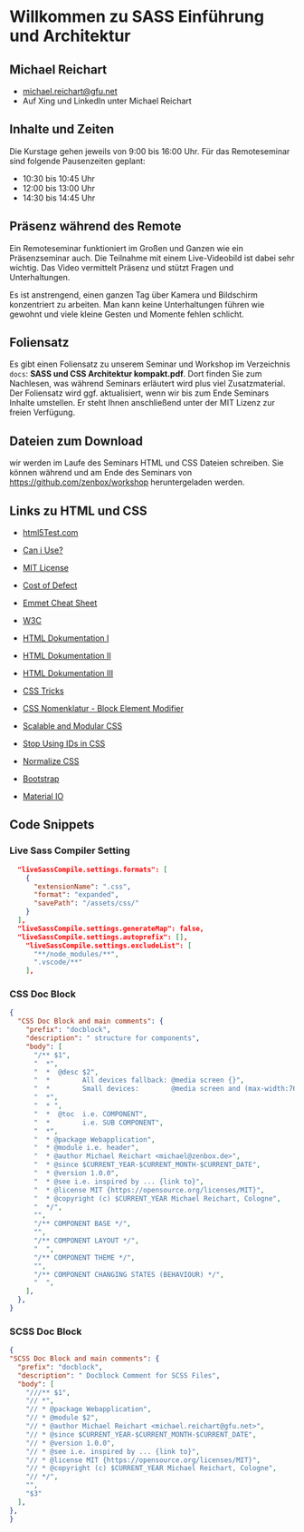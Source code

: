 # Willkommen zu SASS Einführung und Architektur
## Michael Reichart
- michael.reichart@gfu.net
- Auf Xing und LinkedIn unter Michael Reichart

## Inhalte und Zeiten
Die Kurstage gehen jeweils von 9:00 bis 16:00 Uhr. Für das Remoteseminar sind folgende Pausenzeiten geplant:

- 10:30 bis 10:45 Uhr
- 12:00 bis 13:00 Uhr
- 14:30 bis 14:45 Uhr

## Präsenz während des Remote
Ein Remoteseminar funktioniert im Großen und Ganzen wie ein Präsenzseminar auch. Die Teilnahme mit einem Live-Videobild ist dabei sehr wichtig. Das Video vermittelt Präsenz und stützt Fragen und Unterhaltungen. 

Es ist anstrengend, einen ganzen Tag über Kamera und Bildschirm konzentriert zu arbeiten. Man kann keine Unterhaltungen führen wie gewohnt und viele kleine Gesten und Momente fehlen schlicht.

## Foliensatz
Es gibt einen Foliensatz zu unserem Seminar und Workshop im Verzeichnis `docs`: **SASS und CSS Architektur kompakt.pdf**. Dort finden Sie zum Nachlesen, was während Seminars erläutert wird plus viel Zusatzmaterial. Der Foliensatz wird ggf. aktualisiert, wenn wir bis zum Ende Seminars Inhalte umstellen. Er steht Ihnen anschließend unter der MIT Lizenz zur freien Verfügung.

## Dateien zum Download
wir werden im Laufe des Seminars HTML und CSS Dateien schreiben. Sie können während und am Ende des Seminars von https://github.com/zenbox/workshop heruntergeladen werden.

## Links zu HTML und CSS
- [html5Test.com](http://html5test.com/index.html)
- [Can i Use?](https://caniuse.com/)
- [MIT License](https://opensource.org/licenses/MIT)
- [Cost of Defect](http://thklein.com/de_DE/cost-of-defect/)
- [Emmet Cheat Sheet](https://docs.emmet.io/cheat-sheet/)

- [W3C](https://www.w3.org/TR/)
- [HTML Dokumentation I](https://www.w3schools.com/)
- [HTML Dokumentation II](https://wiki.selfhtml.org/)
- [HTML Dokumentation III](http://html5doctor.com/)
 

- [CSS Tricks](https://css-tricks.com/)
- [CSS Nomenklatur - Block Element Modifier](http://getbem.com/introduction/)
- [Scalable and Modular CSS](http://smacss.com/)
- [Stop Using IDs in CSS](https://medium.com/@zenbox/stop-using-ids-in-css-e79a860838c6)
- [Normalize CSS](https://necolas.github.io/)
- [Bootstrap](https://getbootstrap.com/)
- [Material IO](https://material.io/)


## Code Snippets
### Live Sass Compiler Setting
```JSON
  "liveSassCompile.settings.formats": [
    {
      "extensionName": ".css",
      "format": "expanded",
      "savePath": "/assets/css/"
    }
  ],
  "liveSassCompile.settings.generateMap": false,
  "liveSassCompile.settings.autoprefix": [],
    "liveSassCompile.settings.excludeList": [
      "**/node_modules/**",
      ".vscode/**"
    ],
```

### CSS Doc Block
```JSON
{
  "CSS Doc Block and main comments": {
    "prefix": "docblock",
    "description": " structure for components",
    "body": [
      "/** $1",
      "  *",
      "  *  @desc $2",
      "  *        All devices fallback: @media screen {}",
      "  *        Small devices:        @media screen and (max-width:768px) {}",
      "  *",
      "  * ",
      "  *  @toc  i.e. COMPONENT",
      "  *        i.e. SUB COMPONENT",
      "  *",
      "  * @package Webapplication",
      "  * @module i.e. header",
      "  * @author Michael Reichart <michael@zenbox.de>",
      "  * @since $CURRENT_YEAR-$CURRENT_MONTH-$CURRENT_DATE",
      "  * @version 1.0.0",
      "  * @see i.e. inspired by ... {link to}",
      "  * @license MIT {https://opensource.org/licenses/MIT}",
      "  * @copyright (c) $CURRENT_YEAR Michael Reichart, Cologne",
      "  */",
      "",
      "/** COMPONENT BASE */",
      "",
      "/** COMPONENT LAYOUT */",
      "  ",
      "/** COMPONENT THEME */",
      "",
      "/** COMPONENT CHANGING STATES (BEHAVIOUR) */",
      "  ",
    ],
  },
}
  ```

  ### SCSS Doc Block
  ```JSON
  {
  "SCSS Doc Block and main comments": {
    "prefix": "docblock",
    "description": " Docblock Comment for SCSS Files",
    "body": [
      "///** $1",
      "// *",
      "// * @package Webapplication",
      "// * @module $2",
      "// * @author Michael Reichart <michael.reichart@gfu.net>",
      "// * @since $CURRENT_YEAR-$CURRENT_MONTH-$CURRENT_DATE",
      "// * @version 1.0.0",
      "// * @see i.e. inspired by ... {link to}",
      "// * @license MIT {https://opensource.org/licenses/MIT}",
      "// * @copyright (c) $CURRENT_YEAR Michael Reichart, Cologne",
      "// */",
      "",
      "$3"
    ],
  },
}
  ```